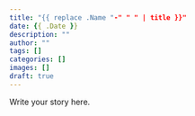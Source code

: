 ```yaml
---
title: "{{ replace .Name "-" " " | title }}"
date: {{ .Date }}
description: ""
author: ""
tags: []
categories: []
images: []
draft: true
---
```


Write your story here.
